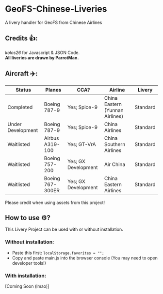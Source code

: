 # GeoFS-Chinese-Liveries
A livery handler for GeoFS from Chinese Airlines

## Credits 👍:
*kolos26* for Javascript & JSON Code.
<br>**All liveries are drawn by ParrotMan.**</br>

## Aircraft ✈️:

|     Status        |      Planes      |          CCA?          |             Airline             |   Livery   |
| ------------------| ---------------- | ---------------------- | ------------------------------- | ---------- |
| Completed         |  Boeing 787-9    |     Yes; Spice-9       | China Eastern (Yunnan Airlines) |  Standard  |
| Under Development |  Boeing 787-9    |     Yes; Spice-9       | China Airlines                  |  Standard  |
| Waitlisted        | Airbus A319-100  |     Yes; GT-VrA        | China Southern Airlines         |  Standard  |
| Waitlisted        |  Boeing 757-200  |     Yes; GX Development| Air China                       |  Standard  |
| Waitlisted        | Boeing 767-300ER |     Yes; GX Development| China Eastern Airlines          |  Standard  |

Please credit when using assets from this project!

## How to use ⚙️? 
This Livery Project can be used with or without installation.

### Without installation:

- Paste this first: ``localStorage.favorites = "";``
- Copy and paste main.js into the browser console (You may need to open developer tools!)

### With installation: 
[Coming Soon (lmao)]
